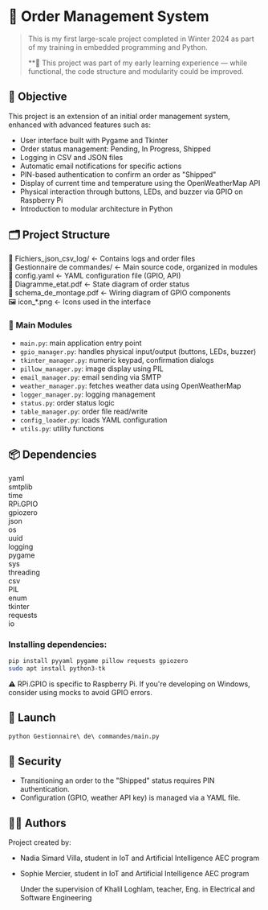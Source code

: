 
# 🧾 Order Management System

> This is my first large-scale project completed in Winter 2024 as part of my training in embedded programming and Python.
> 
> **🧪 This project was part of my early learning experience — while functional, the code structure and modularity could be improved.

## 📌 Objective

This project is an extension of an initial order management system, enhanced with advanced features such as:

- User interface built with Pygame and Tkinter
- Order status management: Pending, In Progress, Shipped
- Logging in CSV and JSON files
- Automatic email notifications for specific actions
- PIN-based authentication to confirm an order as "Shipped"
- Display of current time and temperature using the OpenWeatherMap API
- Physical interaction through buttons, LEDs, and buzzer via GPIO on Raspberry Pi
- Introduction to modular architecture in Python

## 🗂️ Project Structure

📁 Fichiers_json_csv_log/          ← Contains logs and order files  
📁 Gestionnaire de commandes/      ← Main source code, organized in modules  
📄 config.yaml                     ← YAML configuration file (GPIO, API)  
📄 Diagramme_etat.pdf              ← State diagram of order status  
📄 schema_de_montage.pdf           ← Wiring diagram of GPIO components  
🖼️ icon_*.png                      ← Icons used in the interface  

### 📁 Main Modules

- `main.py`: main application entry point
- `gpio_manager.py`: handles physical input/output (buttons, LEDs, buzzer)
- `tkinter_manager.py`: numeric keypad, confirmation dialogs
- `pillow_manager.py`: image display using PIL
- `email_manager.py`: email sending via SMTP
- `weather_manager.py`: fetches weather data using OpenWeatherMap
- `logger_manager.py`: logging management
- `status.py`: order status logic
- `table_manager.py`: order file read/write
- `config_loader.py`: loads YAML configuration
- `utils.py`: utility functions

## 📦 Dependencies

yaml  
smtplib  
time  
RPi.GPIO  
gpiozero  
json  
os  
uuid  
logging  
pygame  
sys  
threading  
csv  
PIL  
enum  
tkinter  
requests  
io  

### Installing dependencies:

```bash
pip install pyyaml pygame pillow requests gpiozero
sudo apt install python3-tk
```

⚠️ RPi.GPIO is specific to Raspberry Pi. If you're developing on Windows, consider using mocks to avoid GPIO errors.

## 🚀 Launch

```bash
python Gestionnaire\ de\ commandes/main.py
```

## 🔐 Security

- Transitioning an order to the "Shipped" status requires PIN authentication.
- Configuration (GPIO, weather API key) is managed via a YAML file.

## 👩‍💻 Authors

Project created by:  
- Nadia Simard Villa, student in IoT and Artificial Intelligence AEC program  
- Sophie Mercier, student in IoT and Artificial Intelligence AEC program
    
    Under the supervision of Khalil Loghlam, teacher, Eng. in Electrical and Software Engineering

